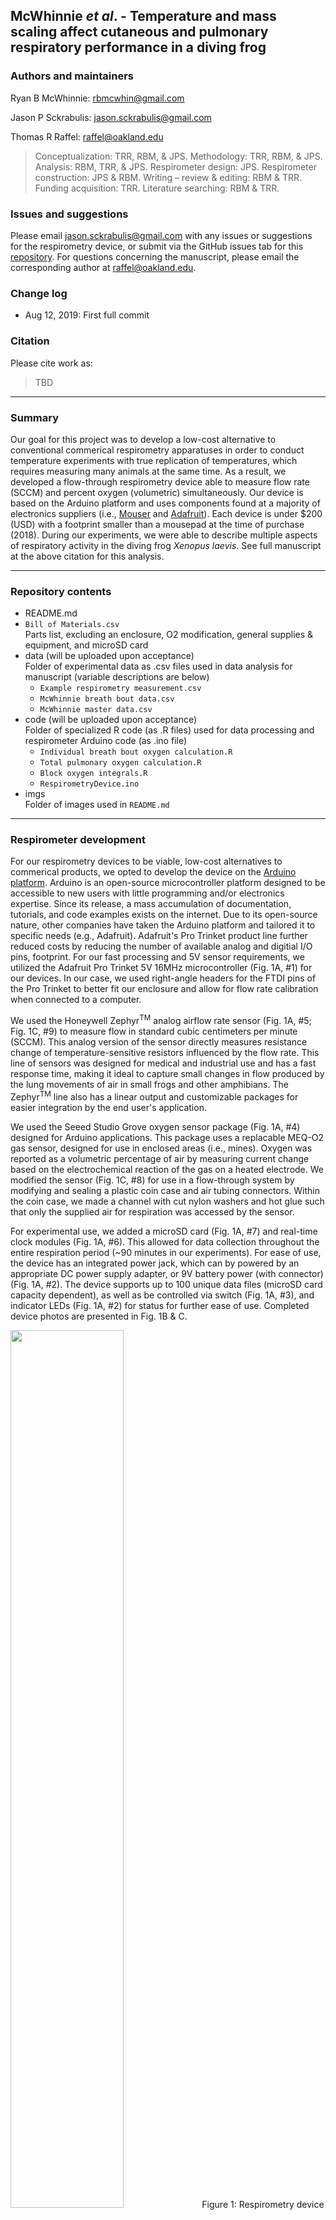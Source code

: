 
## McWhinnie _et al_. - Temperature and mass scaling affect cutaneous and pulmonary respiratory performance in a diving frog

### Authors and maintainers

Ryan B McWhinnie: rbmcwhin@gmail.com

Jason P Sckrabulis: jason.sckrabulis@gmail.com

Thomas R Raffel: raffel@oakland.edu

>Conceptualization: TRR, RBM, & JPS. Methodology: TRR, RBM, & JPS. Analysis: RBM, TRR, & JPS. Respirometer design: JPS. Respirometer construction: JPS & RBM. Writing – review & editing: RBM & TRR. Funding acquisition: TRR. Literature searching: RBM & TRR.

### Issues and suggestions

Please email jason.sckrabulis@gmail.com with any issues or suggestions for the respirometry device, or submit via the GitHub issues tab for this [repository](https://github.com/jasonsckrabulis/mcwhinnie_etal_respirometry/issues).
For questions concerning the manuscript, please email the corresponding author at raffel@oakland.edu.

### Change log

* Aug 12, 2019: First full commit

### Citation

Please cite work as:  
>TBD

---

### Summary

Our goal for this project was to develop a low-cost alternative to conventional commerical respirometry apparatuses in order to conduct temperature experiments with true replication of temperatures, which requires measuring many animals at the same time. As a result, we developed a flow-through respirometry device able to measure flow rate (SCCM) and percent oxygen (volumetric) simultaneously. Our device is based on the Arduino platform and uses components found at a majority of electronics suppliers (i.e., [Mouser](https://mouser.com) and [Adafruit](https://adafruit.com)). Each device is under $200 (USD) with a footprint smaller than a mousepad at the time of purchase (2018). During our experiments, we were able to describe multiple aspects of respiratory activity in the diving frog _Xenopus laevis_. See full manuscript at the above citation for this analysis.

---

### Repository contents

* README.md  
* `Bill of Materials.csv`  
   Parts list, excluding an enclosure, O2 modification, general supplies & equipment, and microSD card  
* data (will be uploaded upon acceptance)  
   Folder of experimental data as .csv files used in data analysis for manuscript (variable descriptions are below)  
   * `Example respirometry measurement.csv`  
   * `McWhinnie breath bout data.csv`  
   * `McWhinnie master data.csv`  
* code (will be uploaded upon acceptance)  
   Folder of specialized R code (as .R files) used for data processing and respirometer Arduino code (as .ino file) 
   * `Individual breath bout oxygen calculation.R`  
   * `Total pulmonary oxygen calculation.R`  
   * `Block oxygen integrals.R`
   * `RespirometryDevice.ino`  
* imgs  
   Folder of images used in `README.md`

---

### Respirometer development

For our respirometry devices to be viable, low-cost alternatives to commerical products, we opted to develop the device on the [Arduino platform](https://arduino.cc). Arduino is an open-source microcontroller platform designed to be accessible to new users with little programming and/or electronics expertise. Since its release, a mass accumulation of documentation, tutorials, and code examples exists on the internet. Due to its open-source nature, other companies have taken the Arduino platform and tailored it to specific needs (e.g., Adafruit). Adafruit's Pro Trinket product line further reduced costs by reducing the number of available analog and digitial I/O pins, footprint. For our fast processing and 5V sensor requirements, we utilized the Adafruit Pro Trinket 5V 16MHz microcontroller (Fig. 1A, #1) for our devices. In our case, we used right-angle headers for the FTDI pins of the Pro Trinket to better fit our enclosure and allow for flow rate calibration when connected to a computer.

We used the Honeywell Zephyr<sup>TM</sup> analog airflow rate sensor (Fig. 1A, #5; Fig. 1C, #9) to measure flow in standard cubic centimeters per minute (SCCM). This analog version of the sensor directly measures resistance change of temperature-sensitive resistors influenced by the flow rate. This line of sensors was designed for medical and industrial use and has a fast response time, making it ideal to capture small changes in flow produced by the lung movements of air in small frogs and other amphibians. The Zephyr<sup>TM</sup> line also has a linear output and customizable packages for easier integration by the end user's application.

We used the Seeed Studio Grove oxygen sensor package (Fig. 1A, #4) designed for Arduino applications. This package uses a replacable MEQ-O2 gas sensor, designed for use in enclosed areas (i.e., mines). Oxygen was reported as a volumetric percentage of air by measuring current change based on the electrochemical reaction of the gas on a heated electrode. We modified the sensor (Fig. 1C, #8) for use in a flow-through system by modifying and sealing a plastic coin case and air tubing connectors. Within the coin case, we made a channel with cut nylon washers and hot glue such that only the supplied air for respiration was accessed by the sensor.

For experimental use, we added a microSD card (Fig. 1A, #7) and real-time clock modules (Fig. 1A, #6). This allowed for data collection throughout the entire respiration period (~90 minutes in our experiments). For ease of use, the device has an integrated power jack, which can by powered by an appropriate DC power supply adapter, or 9V battery power (with connector) (Fig. 1A, #2). The device supports up to 100 unique data files (microSD card capacity dependent), as well as be controlled via switch (Fig. 1A, #3), and indicator LEDs (Fig. 1A, #2) for status for further ease of use. Completed device photos are presented in Fig. 1B & C.

<img src="https://github.com/jasonsckrabulis/mcwhinnie_etal_respirometry/blob/master/imgs/schematic.png" width=60%>
Figure 1: Respirometry device schematic and photos. A) Schematic of Adafruit Pro Trinket microcontroller and electronic components. Wire colors are based on standard electronics coding. Numbers indicate components: (1) Pro Trinket, (2) Power jack and indicator LEDs, (3) input switch, (4) Seeed Grove oxygen sensor, (5) Zephyr™ flow sensor, (6) Real-time clock (RTC) module, and (7) microSD card module. (4) and (5) are depicted as generic connectors, but the right-most pin is “pin 1” of each module. Schematic generated in Fritzing (v0.9.3; https://www.fritzing.org) with Adafruit, Seeed Studio, and Sparkfun parts libraries. B) Front of a respirometry device, which has a clear cover to also allow visualization of LEDs inside the box during measurements. C) Back of a respirometry device, showing (8) oxygen sensor covered by a modified plastic coin holder that channels air over the sensor and (9) airflow sensor ports. 

### Operation

The respirometry device was designed for ease of use. See Figure 2 for a pictoral representation of the following text, but see RespirometerDevice.txt for complete, commented operational code. Upon receiving power, the device checks for a valid microSD card, and enters _Standby_ until the switch is flipped. When the switch is flipped and the digital input is detected, the device creates and opens a new data log file and enters _Warm-up_, where voltage is supplied to the oxygen sensor for 20 minutes followed by 30ms for the flow rate sensor (manufacturer specifications). After _Warm-up_, the device enters _Collection_ and records the actual start time as tracked by the RTC. It is important to note that RTC time regularly drifts, and we recommend initializing RTC prior to every experimental block.  In _Collection_ the device measures voltage and current change of both sensors, calculates flow rate and oxygen percentage, and loads them into memory. When the user flips the switch again, the device records all data to the data file, closes it, and enters _Standby_. The device supports multiple experimental periods by continuing to enter and exit _Standby_ following measurements. We were able to collect and average of ~80 measurements per second, allowing us to measure small changes in flow rate by lung movement of small frogs and amphibians.

<img src="https://github.com/jasonsckrabulis/mcwhinnie_etal_respirometry/blob/master/imgs/operation.png" width=60%>
Figure 2: Outline of microcontroller-driven respirometry device operation programming.

### Example

Measurements logged by our respirometry device for a single animal's measurement are provided in [data](https://github.com/jasonsckrabulis/mcwhinnie_etal_respirometry/tree/master/data). Once an individual's respiratory performance was measured, we quantified metabolism as four proxies: 1) cutaneous respiration, 2) pulmonary respiration, 3) total respiration, and 4) breath rate. For a detailed description of experimental methods, see the full manuscript. Our device was used to quantify only 2 & 4 though direct calculation of oxygen (2) and counting of individual breaths (4). All analyses and data manipulation were done in R (v3.5.1; https://www.r-project.org).

To quantify pulmonary respiration, we needed to establish a baseline level for flow rate and percent oxygen, as defined by the values for each of these parameters when frogs were not breathing. Diving frogs like _X. laevis_ typically have extended 'gap' periods with no breaths punctuated by distinct periods of breathing activity, which will be referred to from here on as 'breath bouts'. When plotted as a time series, these breath bouts are visually distinguishable from the gaps between breaths, making it possible to select representative baseline data between breath bouts and use it to establish a continuous running baseline through the entire time series. We used the `fhs` function from the `gatepoints` package to freehand select representative data for each baseline, excluding data more than 5 mL min−1 or 0.1% away from the visually apparent baseline for each flow or O2 dataset, respectively (Fig. 3). Once this was done, the `na.fill` function from the `zoo` package was used to fill 'NA's from the selected baseline dataset based on the surrounding data. To finalize baseline correction, a cubic smoothing spline was fit to each baseline dataset to generate a continuous baseline function (`smooth.spline` from the base package). The spline fit was then subtracted from the original (raw) dataset to generate a baseline-corrected  data series centered around zero for flow rate (e.g., Fig. 3B) and percent oxygen (e.g., Fig. 3D). Following baseline correction, breath bout volumes and total oxygen consumption were calculated by multiplying the change in flow rate or percent oxygen from the baseline against the time frame for each specific measurement (i.e., the integral of the curve). These values yield the volume of flow or percent oxygen for each reading with sums being added for both positive and negative values to determine respective values for the entire measurement. See full manuscript for actual calculations.

<img src="https://github.com/jasonsckrabulis/mcwhinnie_etal_respirometry/blob/master/imgs/example.png" width=60%>
Figure 3: Process of baseline-correcting time series data for oxygen percentage (A, B) and air flow rate (C, D) for a single representative breath bout. The baseline itself (red curve in panels A & C) was generated by fitting a smoothing spline to the selected baseline data, and this baseline was then subtracted from the raw data to generate a baseline-corrected dataset. The smoothing spline fit (red line), representing the baseline, is superimposed over the raw data (black lines) in panels A & B. Data selected to represent the 'baseline' (red lines) are superimposed over the raw data (black lines) in panels C & D. There is approximately a 3-5s delay between changes in flow rate and changes in oxygen percentage because of the time it takes the air from the frog to react with the oxygen sensor, whereas the change in air flow rate is instantaneously measured.

---

### Air density calculation

---

### Variable descriptions

**McWhinnie master data.csv**

Variable Name | Description
--- | ---
FrogID | Identification of individual frog
MeasurementID | Identification of a given measurement for a given frog
Block | Temporal block the animal was measured in
DayNum | One of five days performance measurements were taken on (-1, 0, 1, 4, 8) (For the additional post-experimental measurements, DayNum = 0 is used as a place holder since there was no acclimation period for these frogs)
Day | One of six performance measurements (distinguishes between performance measurements one and two for the zero-day measurements)
AccMassChange(g) | Change in mass in grams of a given frog during the acclimation period
AvgMass(g) | Average of mass of each frog taken immediately before and after the acclimation period in grams
AccTemp | Temperature of acclimation in Celsius
AccInc | Incubator housed in during acclimation period
PerfTemp | Temperature at which metabolic performance was measured at in Celsius
PerfInc | Incubator number housed in during performance measurement
BreathCount | Number of exhales plus inhales recorded from the animal during the measurement period
Length(s) | Length of measurement in seconds
Length(min) | Length of measurement in minutes
Length(hr) | Length of measurement in hours
BreathsPerHr | Number of exhales plus inhales recorded from the animal during the measurement period divided by measurement length in hours (BreathCount/Length(hr).
BotHeight(cm) | Height of bottle in centimeters used to enclose the animal during performance measurements
TotWatVol(L) | Total volume of water the animal was in during performance measurements in liters
InitialWatDO(mg/L) | Amount of dissolved oxygen that was recorded just before animal was placed in enclosure for the performance measurement in milligrams O2 per liter
InitialWatDO(mg) | Amount of dissolved oxygen, in milligrams O2, that was recorded just before animal was placed in enclosure for the performance measurement in millgrams O2 calculated by multiplying InitialWatDO(mg/L) by TotWatVol(L)
InitialWatTemp | Temperature of the water that was recorded just before animal was placed in enclosure for the performance measurement in Celsius
InWatVol(L) | Total volume of water inside the bottle the animal was in during performance measurements in liters
InWatDO(mg/L) | Amount of dissolved oxygen inside the bottle that was recorded just before animal was placed in enclosure for the performance measurement in milligrams O2 per liter
InWatDO(mg) | Amount of dissolved oxygen inside the bottle, in milligrams O2, that was recorded just before animal was placed in enclosure for the performance measurement in milligrams O2 calculated by multiplying InWatDO(mg/L) by InWatVol(L)
InWatTemp | Temperature of the water inside the bottle that was recorded just before animal was placed in enclosure for the performance measurement in Celsius
OutWatVol(L) | Total volume of water outside the bottle the animal was in during performance measurements in liters
OutWatDO(mg/L) | Amount of dissolved oxygen outside the bottle that was recorded just before animal was placed in enclosure for the performance measurement in milligrams O2 per liter
OutWatDO(mg) | Amount of dissolved oxygen outside the bottle that was recorded just before animal was placed in enclosure for the performance measurement in milligrams O2
OutWatTemp | Temperature of the water outside the bottle that was recorded just before animal was placed in enclosure for the performance measurement in Celsius
TotCutO2Cons(mg) | Total oxygen consumed cutaneously throughout the performance period (InWatDO(mg)+OutWatDO(mg)).
CutO2PerfRate(mg/hr) | Cutaneous rate of oxygen consumed per hour calculated by dividing TotCutO2Cons(mg) by Length(hr) in milligrams O2 per hour
CutMircomolO2/gFrog/hr | Total oxygen consumed cutaneously throughout the performance period calculated by dividing CutO2PerfRate(mg/hr) by AvgMass(g) in milligrams O2 per grams of frog per hour
PulmO2Cons(mg) | Total oxygen that taken up through the lungs throughout the performance period in milligrams O2
PulmO2PerfRate(mg/hr) | Pulmonary rate of oxygen consumed in milligrams O2 per hour
PulmMicromolO2/gFrog/hr | Total  oxygen taken up through the lungs throughout the performance period calculated by dividing PulmO2PerfRate(mg/hr) by AvgMass(g) in milligrams O2 per gram frog per hour
TotO2Consumed(mg) | Total oxygen that was consumed via both cutaneous and pulmonary means (TotCutO2Cons(mg)+PulmO2Cons(mg))
TotO2PerfRate(mg/hr) | Total rate of oxygen consumed calculated by dividing TotO2Consumed(mg) by Length(hr) in milligrams per hour
TotMicromolO2/gFrog/hr | Total oxygen consumed via both cutaneous and pulmonary means calculated by dividing TotO2PerfRate(mg/hr) by AvgMass(g) in milligrams O2 per gram frog per hour
PropCut | Proportion of total O2 consumption performed cutaneously
PropPulm | Proportion of total O2 consumption performed via pulmonary means

**McWhinnie breath bout data.csv**

Variables with the same name are identical to those above, except where noted below.

Variable Name | Description
--- | ---
MeasurementID | For the breath bouts, animals' performance was measured at one of two sequential time points (`ZeroOne` & `ZeroTwo`) at zero days post acclimation
Breaths | Total number of measured inhales and exhales for a given breath bout
BreathsPerMin | Number of total breaths taken during the breath bout per minute
mgO2ConsPerBreath | Average mass of oxygen consumed in milligrams O2 per breath
mLAirPerBreath | Average volume of air breathed in milliliters air per breath

**Example respirometry measurement.csv**

Calculations for these values can be found in `RespirometryDevice.ino`

Variable Name | Description
--- | ---
Date | Measurement start date calculated by real-time clock module
ReadTime | Time of day of measurement start date calculated by real-time clock module
Millis | Milliseconds since power was provided to device for time series
FlowAnalog | Number of analog reads (0 to 1023) on the flow rate sensor pin
FlowVoltage | Calculated voltage based on FlowAnalog
FlowRate | Calculated flow rate in SCCM based on voltage
O2Analog | Number of analog reads (0 to 1023) on the oxygen sensor pin
O2Voltage | Calculated voltage based on O2Analog
O2Percent | Calculated oxygen percentage based on voltage
